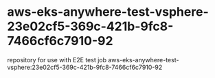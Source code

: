 # aws-eks-anywhere-test-vsphere-23e02cf5-369c-421b-9fc8-7466cf6c7910-92
repository for use with E2E test job aws-eks-anywhere-test-vsphere:23e02cf5-369c-421b-9fc8-7466cf6c7910-92
